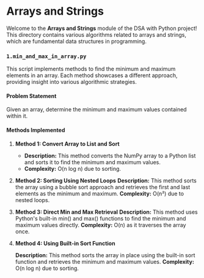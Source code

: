 # Arrays and Strings

Welcome to the **Arrays and Strings** module of the DSA with Python project! This directory contains various algorithms related to arrays and strings, which are fundamental data structures in programming.


### `1.min_and_max_in_array.py`

This script implements methods to find the minimum and maximum elements in an array. Each method showcases a different approach, providing insight into various algorithmic strategies.

#### Problem Statement

Given an array, determine the minimum and maximum values contained within it.

#### Methods Implemented

1. **Method 1: Convert Array to List and Sort**
   - **Description:** This method converts the NumPy array to a Python list and sorts it to find the minimum and maximum values.
   - **Complexity:** O(n log n) due to sorting.

2. **Method 2: Sorting Using Nested Loops**
    **Description:** This method sorts the array using a bubble sort approach and retrieves the first and last elements as the minimum and maximum.
    **Complexity:** O(n²) due to nested loops.

3. **Method 3: Direct Min and Max Retrieval**
    **Description:** This method uses Python's built-in min() and max() functions to find the minimum and maximum values directly.
    **Complexity:** O(n) as it traverses the array once.

4. **Method 4: Using Built-in Sort Function**

    **Description:** This method sorts the array in place using the built-in sort function and retrieves the minimum and maximum values.
    **Complexity:** O(n log n) due to sorting.